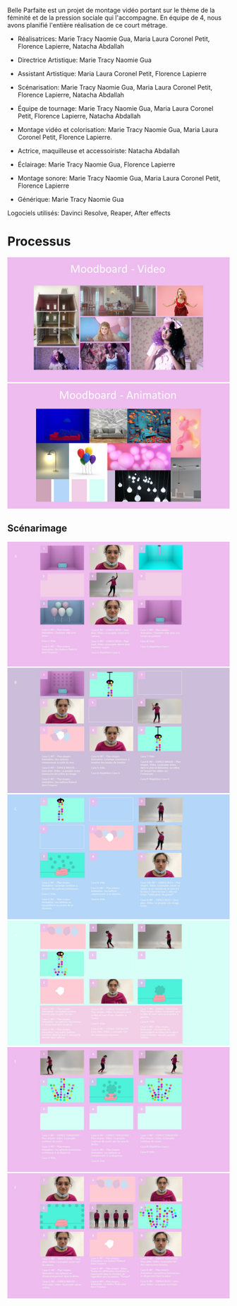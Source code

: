 Belle Parfaite est un projet de montage vidéo portant sur le thème de la féminité et de la pression sociale qui l'accompagne. En équipe de 4, nous avons planifié l'entière réalisation de ce court métrage.

- Réalisatrices: Marie Tracy Naomie Gua, Maria Laura Coronel Petit, Florence Lapierre, Natacha Abdallah

- Directrice Artistique: Marie Tracy Naomie Gua

- Assistant Artistique: Maria Laura Coronel Petit, Florence Lapierre

- Scénarisation: Marie Tracy Naomie Gua, Maria Laura Coronel Petit, Florence Lapierre, Natacha Abdallah

- Équipe de tournage: Marie Tracy Naomie Gua, Maria Laura Coronel Petit, Florence Lapierre, Natacha Abdallah

- Montage vidéo et colorisation: Marie Tracy Naomie Gua, Maria Laura Coronel Petit, Florence Lapierre.

- Actrice, maquilleuse et accessoiriste: Natacha Abdallah

- Éclairage: Marie Tracy Naomie Gua, Florence Lapierre

- Montage sonore: Marie Tracy Naomie Gua, Maria Laura Coronel Petit, Florence Lapierre

- Générique: Marie Tracy Naomie Gua

Logociels utilisés: Davinci Resolve, Reaper, After effects

# Processus

![Moodboard1](../processus_projets/belle_parfaite/moodb-video.JPG)
![Moodboard2](../processus_projets/belle_parfaite/moodb-anim.JPG)

## Scénarimage

![StoryA](../processus_projets/belle_parfaite/StoryA.JPG)
![StoryB](../processus_projets/belle_parfaite/StoryB.JPG)
![StoryC](../processus_projets/belle_parfaite/StoryC.JPG)
![StoryD](../processus_projets/belle_parfaite/StoryD.JPG)
![StoryE](../processus_projets/belle_parfaite/StoryE.JPG)
![StoryF](../processus_projets/belle_parfaite/StoryF.JPG)

